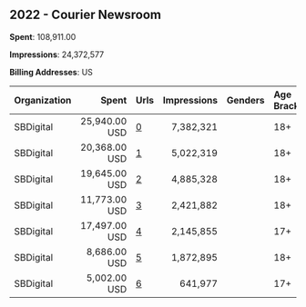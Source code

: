 ## 2022 - Courier Newsroom 
**Spent**: 108,911.00

**Impressions**: 24,372,577

**Billing Addresses**: US

|Organization|Spent|Urls|Impressions|Genders|Age Brackets|Country Codes|
|:---|---:|:---|---:|:---|:---|:---|
|SBDigital|25,940.00 USD|[0](https://www.snap.com/political-ads/asset/1e82fe22664945d809657afe4c756863aa6be4c75922d7f9ac24179efb6275a9?mediaType=mp4)|7,382,321||18+|united states|
|SBDigital|20,368.00 USD|[1](https://www.snap.com/political-ads/asset/92d39918821513210c0cafb643bdd6fabec782726565de5d4aa18fd8f559e49b?mediaType=mp4)|5,022,319||18+|united states|
|SBDigital|19,645.00 USD|[2](https://www.snap.com/political-ads/asset/dfaa98f28bd1b901e6d465344cd0430981f1321aac699a24233fb8471cfed1d7?mediaType=mp4)|4,885,328||18+|united states|
|SBDigital|11,773.00 USD|[3](https://www.snap.com/political-ads/asset/6492956dde55d6eec70456e6e89503dce3e4d7a8e00e89ec4224bb9231f5c734?mediaType=mp4)|2,421,882||18+|united states|
|SBDigital|17,497.00 USD|[4](https://www.snap.com/political-ads/asset/56cc20a120df2d38f35a6a1119fa67c9ce85476024a85246b0f040bd51ecba8d?mediaType=mp4)|2,145,855||17+|united states|
|SBDigital|8,686.00 USD|[5](https://www.snap.com/political-ads/asset/1eed082537618a2aee0dc85c2ddadc42f695bdf79f4c926456fc067c3e8e90f6?mediaType=mp4)|1,872,895||18+|united states|
|SBDigital|5,002.00 USD|[6](https://www.snap.com/political-ads/asset/b4221b4abb6c31b839b47d389c7fdf90a3ad14383514c48695e6779b485ddf26?mediaType=mp4)|641,977||17+|united states|
